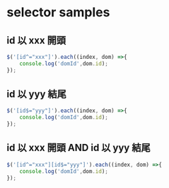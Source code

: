 # selector samples


## id 以 xxx 開頭

```js
$('[id^="xxx"]').each((index, dom) =>{
    console.log('domId',dom.id);
});
```

## id 以 yyy 結尾

```js
$('[id$="yyy"]').each((index, dom) =>{
    console.log('domId',dom.id);
});
```

## id 以 xxx 開頭 AND id 以 yyy 結尾

```js
$('[id^="xxx"][id$="yyy"]').each((index, dom) =>{
    console.log('domId',dom.id);
});
```
